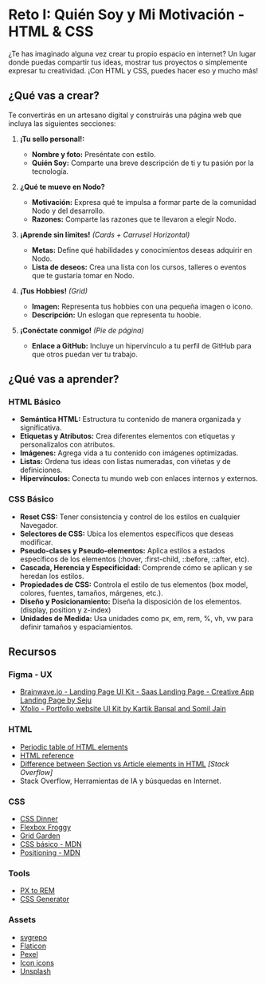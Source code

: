 # Reto I: Quién Soy y Mi Motivación - HTML & CSS

¿Te has imaginado alguna vez crear tu propio espacio en internet? Un lugar donde puedas compartir tus ideas, mostrar tus proyectos o simplemente expresar tu creatividad. ¡Con HTML y CSS, puedes hacer eso y mucho más!

## ¿Qué vas a crear?

Te convertirás en un artesano digital y construirás una página web que incluya las siguientes secciones:

1. **¡Tu sello personal!:**

   - **Nombre y foto:** Preséntate con estilo.
   - **Quién Soy:** Comparte una breve descripción de ti y tu pasión por la tecnología.

2. **¿Qué te mueve en Nodo?**

   - **Motivación:** Expresa qué te impulsa a formar parte de la comunidad Nodo y del desarrollo.
   - **Razones:** Comparte las razones que te llevaron a elegir Nodo.

3. **¡Aprende sin límites!** _(Cards + Carrusel Horizontal)_

   - **Metas:** Define qué habilidades y conocimientos deseas adquirir en Nodo.
   - **Lista de deseos:** Crea una lista con los cursos, talleres o eventos que te gustaría tomar en Nodo.

4. **¡Tus Hobbies!** _(Grid)_

   - **Imagen:** Representa tus hobbies con una pequeña imagen o icono.
   - **Descripción:** Un eslogan que representa tu hoobie.

5. **¡Conéctate conmigo!** _(Pie de página)_
   - **Enlace a GitHub:** Incluye un hipervínculo a tu perfil de GitHub para que otros puedan ver tu trabajo.

## ¿Qué vas a aprender?

### HTML Básico

- **Semántica HTML:** Estructura tu contenido de manera organizada y significativa.
- **Etiquetas y Atributos:** Crea diferentes elementos con etiquetas y personalízalos con atributos.
- **Imágenes:** Agrega vida a tu contenido con imágenes optimizadas.
- **Listas:** Ordena tus ideas con listas numeradas, con viñetas y de definiciones.
- **Hipervínculos:** Conecta tu mundo web con enlaces internos y externos.

### CSS Básico

- **Reset CSS:** Tener consistencia y control de los estilos en cualquier Navegador.
- **Selectores de CSS:** Ubica los elementos específicos que deseas modificar.
- **Pseudo-clases y Pseudo-elementos:** Aplica estilos a estados específicos de los elementos (:hover, :first-child, ::before, ::after, etc).
- **Cascada, Herencia y Especificidad:** Comprende cómo se aplican y se heredan los estilos.
- **Propiedades de CSS:** Controla el estilo de tus elementos (box model, colores, fuentes, tamaños, márgenes, etc.).
- **Diseño y Posicionamiento:** Diseña la disposición de los elementos. (display, position y z-index)
- **Unidades de Medida:** Usa unidades como px, em, rem, %, vh, vw para definir tamaños y espaciamientos.

## Recursos

### Figma - UX

- [Brainwave.io - Landing Page UI Kit - Saas Landing Page - Creative App Landing Page by Seju](https://www.figma.com/community/file/1330188068589982408/brainwave-io-landing-page-ui-kit-saas-landing-page-creative-app-landing-page)
- [Xfolio - Portfolio website UI Kit by Kartik Bansal and Somil Jain](https://www.figma.com/community/file/1191026033275812161)

### HTML

- [Periodic table of HTML elements](https://madebymike.github.io/html5-periodic-table/)
- [HTML reference](https://developer.mozilla.org/en-US/docs/Web/HTML/Element)
- [Difference between Section vs Article elements in HTML](https://stackoverflow.com/questions/7549561/difference-between-section-vs-article-elements-in-html) _[Stack Overflow]_
- Stack Overflow, Herramientas de IA y búsquedas en Internet.

### CSS

- [CSS Dinner](https://flukeout.github.io/)
- [Flexbox Froggy](https://flexboxfroggy.com/#es)
- [Grid Garden](https://cssgridgarden.com/#es)
- [CSS básico - MDN](https://developer.mozilla.org/es/docs/Learn/Getting_started_with_the_web/CSS_basics)
- [Positioning - MDN](https://developer.mozilla.org/en-US/docs/Learn/CSS/CSS_layout/Positioning)

### Tools

- [PX to REM](https://nekocalc.com/px-to-rem-converter)
- [CSS Generator](https://cssgenerator.org/)

### Assets

- [svgrepo](https://www.svgrepo.com/)
- [Flaticon](https://www.flaticon.es/)
- [Pexel](https://www.pexels.com/es-es/)
- [Icon icons](https://icon-icons.com/es/)
- [Unsplash](https://unsplash.com/es)
